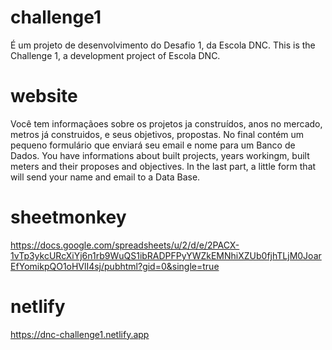 # challenge1
É um projeto de desenvolvimento do Desafio 1, da Escola DNC.
This is the Challenge 1, a development project of Escola DNC.

# website
Você tem informaçãoes sobre os projetos ja construídos, anos no mercado, metros já construidos, e seus objetivos, propostas. No final contém um pequeno formulário que enviará seu email e nome para um Banco de Dados.
You have informations about built projects, years workingm, built meters and their proposes and objectives. In the last part, a little form that will send your name and email to a Data Base.

# sheetmonkey
https://docs.google.com/spreadsheets/u/2/d/e/2PACX-1vTp3ykcURcXiYj6n1rb9WuQS1ibRADPFPyYWZkEMNhiXZUb0fjhTLjM0JoarEfYomikpQO1oHVlI4sj/pubhtml?gid=0&single=true

# netlify
https://dnc-challenge1.netlify.app
